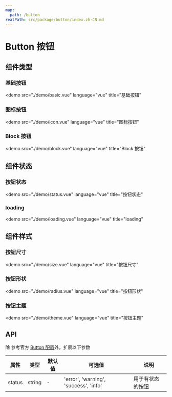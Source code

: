 ```yaml
---
map:
  path: /button
realPath: src/package/button/index.zh-CN.md
---
```


# Button 按钮

## 组件类型

### 基础按钮

<demo src="./demo/basic.vue"
  language="vue"
  title="基础按钮"
  >
</demo>

### 图标按钮

<demo src="./demo/icon.vue"
  language="vue"
  title="图标按钮"
  >
</demo>

### Block 按钮

<demo src="./demo/block.vue"
  language="vue"
  title="Block 按钮"
  >
</demo>

## 组件状态

### 按钮状态

<demo src="./demo/status.vue"
  language="vue"
  title="按钮状态"
  >
</demo>

### loading

<demo src="./demo/loading.vue"
  language="vue"
  title="loading"
  >
</demo>

## 组件样式

### 按钮尺寸

<demo src="./demo/size.vue"
  language="vue"
  title="按钮尺寸"
  >
</demo>

### 按钮形状

<demo src="./demo/radius.vue"
  language="vue"
  title="按钮形状"
  >
</demo>

### 按钮主题

<demo src="./demo/theme.vue"
  language="vue"
  title="按钮主题"
  >
</demo>

## API

除 参考官方 [Button 配置](https://2x.antdv.com/components/button-cn#API)外，扩展以下参数

| 属性               | 类型                                                      | 默认值  | 可选值 | 说明                     |
| ------------------ | --------------------------------------------------------- | ------- | ------ | ------------------------ |
| status      | string                                              | -  | 'error', 'warning', 'success', 'info'      |  用于有状态的按钮 |
